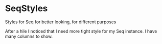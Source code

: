 # SeqStyles
Styles for Seq for better looking, for different purposes

After a hile I noticed that I need more tight style for my Seq instance. I have many columns to show.

